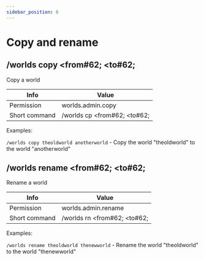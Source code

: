 ```yaml
---
sidebar_position: 6
---
```


# Copy and rename

## /worlds copy &#60;from#62; &#60;to#62;

Copy a world

| Info          | Value                    |
| ------------- | ------------------------ |
| Permission    | worlds.admin.copy        |
| Short command | /worlds cp &#60;from#62; &#60;to#62; |

Examples:

`/worlds copy theoldworld anotherworld` - Copy the world "theoldworld" to the world "anotherworld"

## /worlds rename &#60;from#62; &#60;to#62;

Rename a world

| Info          | Value                    |
| ------------- | ------------------------ |
| Permission    | worlds.admin.rename      |
| Short command | /worlds rn &#60;from#62; &#60;to#62; |

Examples:

`/worlds rename theoldworld thenewworld` - Rename the world "theoldworld" to the world "thenewworld"
